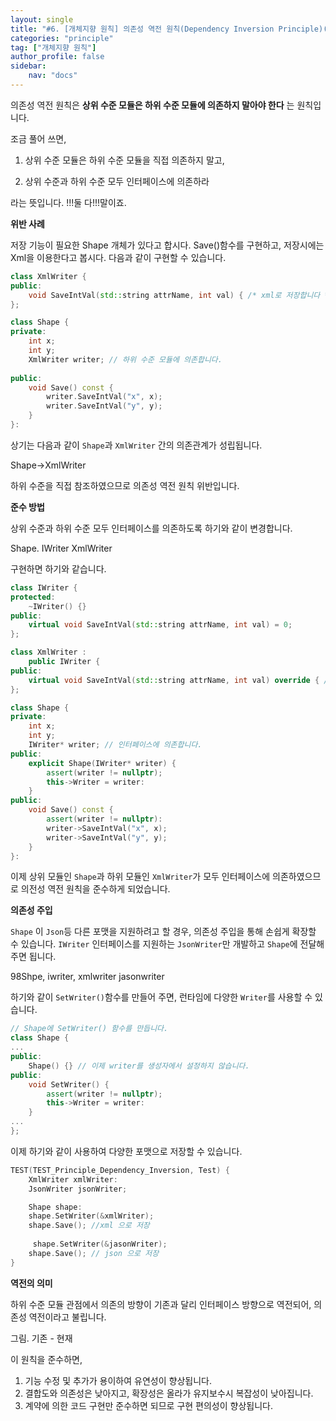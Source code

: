 ```yaml
---
layout: single
title: "#6. [개체지향 원칙] 의존성 역전 원칙(Dependency Inversion Principle)(작성중)"
categories: "principle"
tag: ["개체지향 원칙"]
author_profile: false
sidebar: 
    nav: "docs"
---
```


의존성 역전 원칙은 **상위 수준 모듈은 하위 수준 모듈에 의존하지 말아야 한다** 는 원칙입니다.

조금 풀어 쓰면,

1. 상위 수준 모듈은 하위 수준 모듈을 직접 의존하지 말고,

2. 상위 수준과 하위 수준 모두 인터페이스에 의존하라

라는 뜻입니다. !!!둘 다!!!말이죠.

**위반 사례**

저장 기능이 필요한 Shape 개체가 있다고 합시다. Save()함수를 구현하고, 저장시에는 Xml을 이용한다고 봅시다. 다음과 같이 구현할 수 있습니다.

```cpp
class XmlWriter {
public:
    void SaveIntVal(std::string attrName, int val) { /* xml로 저장합니다 */ }
};

class Shape {
private:
    int x;
    int y;
    XmlWriter writer; // 하위 수준 모듈에 의존합니다.
    
public:
    void Save() const {
        writer.SaveIntVal("x", x);
        writer.SaveIntVal("y", y);
    }
}:
```

상기는 다음과 같이 `Shape`과 `XmlWriter` 간의 의존관계가 성립됩니다.

Shape->XmlWriter

하위 수준을 직접 참조하였으므로 의존성 역전 원칙 위반입니다.

**준수 방법**

상위 수준과 하위 수준 모두 인터페이스를 의존하도록 하기와 같이 변경합니다.

Shape. IWriter XmlWriter

구현하면 하기와 같습니다.

```cpp
class IWriter {
protected:
    ~IWriter() {}
public:
    virtual void SaveIntVal(std::string attrName, int val) = 0;
};

class XmlWriter : 
    public IWriter {
public:
    virtual void SaveIntVal(std::string attrName, int val) override { /* xml로 저장합니다 */ }
};

class Shape {
private:
    int x;
    int y;
    IWriter* writer; // 인터페이스에 의존합니다.
public:
    explicit Shape(IWriter* writer) {
        assert(writer != nullptr);
        this->Writer = writer:
    }
public:
    void Save() const {
        assert(writer != nullptr):
        writer->SaveIntVal("x", x);
        writer->SaveIntVal("y", y);
    }
}:
```

이제 상위 모듈인 `Shape`과 하위 모듈인 `XmlWriter`가 모두 인터페이스에 의존하였으므로 의전성 역전 원칙을 준수하게 되었습니다.

**의존성 주입**

`Shape` 이 `Json`등 다른 포맷을 지원하려고 할 경우, 의존성 주입을 통해 손쉽게 확장할 수 있습니다. `IWriter` 인터페이스를 지원하는 `JsonWriter`만 개발하고 `Shape`에 전달해주면 됩니다.

98Shpe, iwriter, xmlwriter jasonwriter

하기와 같이 `SetWriter()`함수를 만들어 주면, 런타임에 다양한 `Writer`를 사용할 수 있습니다.

```cpp
// Shape에 SetWriter() 함수를 만듭니다.
class Shape {
...
public: 
    Shape() {} // 이제 writer를 생성자에서 설정하지 않습니다.
public:
    void SetWriter() {
        assert(writer != nullptr);
        this->Writer = writer:  
    }
...
};
```

이제 하기와 같이 사용하여 다양한 포맷으로 저장할 수 있습니다.

```cpp
TEST(TEST_Principle_Dependency_Inversion, Test) {
    XmlWriter xmlWriter:
    JsonWriter jsonWriter;

    Shape shape:
    shape.SetWriter(&xmlWriter);
    shape.Save(); //xml 으로 저장
    
     shape.SetWriter(&jasonWriter);
    shape.Save(); // json 으로 저장
}
```

**역전의 의미**

하위 수준 모듈 관점에서 의존의 방향이 기존과 달리 인터페이스 방향으로 역전되어, 의존성 역전이라고 불립니다.

그림. 기존 - 현재

이 원칙을 준수하면,

1. 기능 수정 및 추가가 용이하여 유연성이 향상됩니다.
2. 결합도와 의존성은 낮아지고, 확장성은 올라가 유지보수시 복잡성이 낮아집니다.
3. 계약에 의한 코드 구현만 준수하면 되므로 구현 편의성이 향상됩니다.




